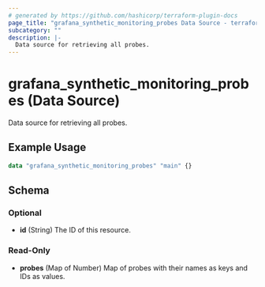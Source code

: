 ```yaml
---
# generated by https://github.com/hashicorp/terraform-plugin-docs
page_title: "grafana_synthetic_monitoring_probes Data Source - terraform-provider-grafana"
subcategory: ""
description: |-
  Data source for retrieving all probes.
---
```


# grafana_synthetic_monitoring_probes (Data Source)

Data source for retrieving all probes.

## Example Usage

```terraform
data "grafana_synthetic_monitoring_probes" "main" {}
```

<!-- schema generated by tfplugindocs -->
## Schema

### Optional

- **id** (String) The ID of this resource.

### Read-Only

- **probes** (Map of Number) Map of probes with their names as keys and IDs as values.



